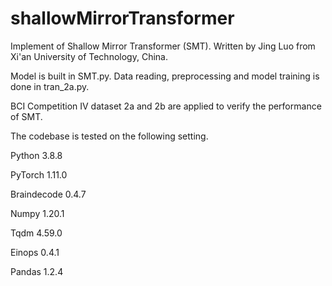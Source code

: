 # shallowMirrorTransformer

Implement of Shallow Mirror Transformer (SMT). Written by Jing Luo from Xi'an University of Technology, China.

Model is built in SMT.py. Data reading, preprocessing and model training is done in tran_2a.py.

BCI Competition IV dataset 2a and 2b are applied to verify the performance of SMT.

The codebase is tested on the following setting.

Python 3.8.8

PyTorch 1.11.0

Braindecode 0.4.7

Numpy 1.20.1

Tqdm 4.59.0

Einops 0.4.1

Pandas 1.2.4

